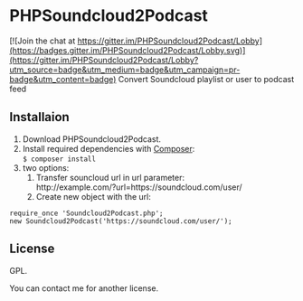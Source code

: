 # PHPSoundcloud2Podcast

[![Join the chat at https://gitter.im/PHPSoundcloud2Podcast/Lobby](https://badges.gitter.im/PHPSoundcloud2Podcast/Lobby.svg)](https://gitter.im/PHPSoundcloud2Podcast/Lobby?utm_source=badge&utm_medium=badge&utm_campaign=pr-badge&utm_content=badge)
Convert Soundcloud playlist or user to podcast feed

## Installaion
1. Download PHPSoundcloud2Podcast.
2. Install required dependencies with [Composer](https://getcomposer.org/):  
`$ composer install`
3. two options:
    1. Transfer souncloud url in url parameter:  
http://<i></i>example.com/?url=https:<i></i>//soundcloud.com/user/
    2. Create new object with the url:  
```
require_once 'Soundcloud2Podcast.php';
new Soundcloud2Podcast('https://soundcloud.com/user/');
```

## License
GPL.

You can contact me for another license.
